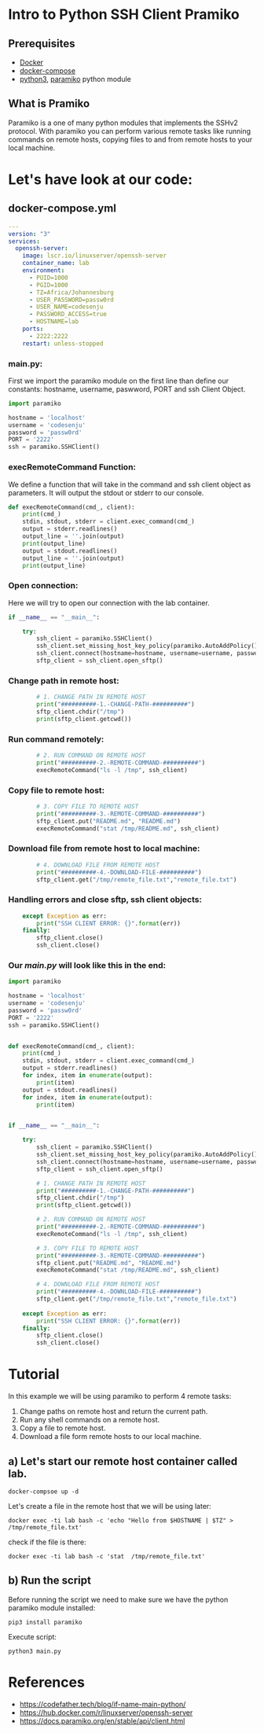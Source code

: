 # Intro to Python SSH Client Pramiko

## Prerequisites
- [Docker](https://docs.docker.com/engine/install/)
- [docker-compose](https://docs.docker.com/compose/install/)
- [python3](https://www.python.org/downloads/), [paramiko](https://www.paramiko.org/installing.html) python module
  
## What is Pramiko
Paramiko is a one of many python modules that implements the SSHv2 protocol. With paramiko you can perform various remote tasks like running commands on remote hosts, copying files to and from remote hosts to your local machine.

# Let's have look at our code:
## docker-compose.yml
```yaml
---
version: "3"
services:
  openssh-server:
    image: lscr.io/linuxserver/openssh-server
    container_name: lab
    environment:
      - PUID=1000
      - PGID=1000
      - TZ=Africa/Johannesburg
      - USER_PASSWORD=passw0rd
      - USER_NAME=codesenju
      - PASSWORD_ACCESS=true 
      - HOSTNAME=lab
    ports:
      - 2222:2222
    restart: unless-stopped
```

### main.py:
First we import the paramiko module on the first line than define our constants: hostname, username, paswword, PORT and ssh Client Object.

```python
import paramiko

hostname = 'localhost'
username = 'codesenju'
password = 'passw0rd'
PORT = '2222'
ssh = paramiko.SSHClient()
```

### execRemoteCommand Function:
We define a function that will take in the command and ssh client object as parameters. It will output the stdout or stderr to our console.
```python
def execRemoteCommand(cmd_, client):
    print(cmd_)
    stdin, stdout, stderr = client.exec_command(cmd_)
    output = stderr.readlines()
    output_line = ''.join(output)
    print(output_line)
    output = stdout.readlines()
    output_line = ''.join(output)
    print(output_line)
```
### Open connection:
Here we will try to open our connection with the lab container.
```python
if __name__ == "__main__":

    try:
        ssh_client = paramiko.SSHClient()
        ssh_client.set_missing_host_key_policy(paramiko.AutoAddPolicy())
        ssh_client.connect(hostname=hostname, username=username, password=password, port=PORT)
        sftp_client = ssh_client.open_sftp()
```

### Change path in remote host:
```python
        # 1. CHANGE PATH IN REMOTE HOST
        print("##########-1.-CHANGE-PATH-##########")
        sftp_client.chdir("/tmp")
        print(sftp_client.getcwd())
```
### Run command remotely:
```python
        # 2. RUN COMMAND ON REMOTE HOST
        print("##########-2.-REMOTE-COMMAND-##########")
        execRemoteCommand("ls -l /tmp", ssh_client)
```

###  Copy file to remote host:
```python
        # 3. COPY FILE TO REMOTE HOST
        print("##########-3.-REMOTE-COMMAND-##########")
        sftp_client.put("README.md", "README.md")
        execRemoteCommand("stat /tmp/README.md", ssh_client)
```
### Download file from remote host to local machine:
```python
        # 4. DOWNLOAD FILE FROM REMOTE HOST
        print("##########-4.-DOWNLOAD-FILE-##########")
        sftp_client.get("/tmp/remote_file.txt","remote_file.txt")
```
### Handling errors and close sftp, ssh client objects:
```python
    except Exception as err:
        print("SSH CLIENT ERROR: {}".format(err))
    finally:
        sftp_client.close()
        ssh_client.close()
```

### Our *main.py* will look like this in the end:
```python
import paramiko

hostname = 'localhost'
username = 'codesenju'
password = 'passw0rd'
PORT = '2222'
ssh = paramiko.SSHClient()


def execRemoteCommand(cmd_, client):
    print(cmd_)
    stdin, stdout, stderr = client.exec_command(cmd_)
    output = stderr.readlines()
    for index, item in enumerate(output):
        print(item)
    output = stdout.readlines()
    for index, item in enumerate(output):
        print(item)


if __name__ == "__main__":

    try:
        ssh_client = paramiko.SSHClient()
        ssh_client.set_missing_host_key_policy(paramiko.AutoAddPolicy())
        ssh_client.connect(hostname=hostname, username=username, password=password, port=PORT)
        sftp_client = ssh_client.open_sftp()

        # 1. CHANGE PATH IN REMOTE HOST
        print("##########-1.-CHANGE-PATH-##########")
        sftp_client.chdir("/tmp")
        print(sftp_client.getcwd())

        # 2. RUN COMMAND ON REMOTE HOST
        print("##########-2.-REMOTE-COMMAND-##########")
        execRemoteCommand("ls -l /tmp", ssh_client)

        # 3. COPY FILE TO REMOTE HOST
        print("##########-3.-REMOTE-COMMAND-##########")
        sftp_client.put("README.md", "README.md")
        execRemoteCommand("stat /tmp/README.md", ssh_client)

        # 4. DOWNLOAD FILE FROM REMOTE HOST
        print("##########-4.-DOWNLOAD-FILE-##########")
        sftp_client.get("/tmp/remote_file.txt","remote_file.txt")
        
    except Exception as err:
        print("SSH CLIENT ERROR: {}".format(err))
    finally:
        sftp_client.close()
        ssh_client.close()

```

# Tutorial
In this example we will be using paramiko to perform 4 remote tasks:
  1.  Change paths on remote host and return the current path.
  2.  Run any shell commands on a remote host.
  3.  Copy a file to remote host.
  4.  Download a file form remote hosts to our local machine.

## a) Let's  start our remote host container called lab.
```shell
docker-compsoe up -d
```
Let's create a file in the remote host that we will be using later:
```shell
docker exec -ti lab bash -c 'echo "Hello from $HOSTNAME | $TZ" > /tmp/remote_file.txt'
```
check if the file is there:
```shell
docker exec -ti lab bash -c 'stat  /tmp/remote_file.txt'
```
## b) Run the script
Before running the script we need to make sure we have the python paramiko module installed:
```shell
pip3 install paramiko
```
Execute script:
```shell
python3 main.py
```
# References
- https://codefather.tech/blog/if-name-main-python/
- https://hub.docker.com/r/linuxserver/openssh-server
- https://docs.paramiko.org/en/stable/api/client.html